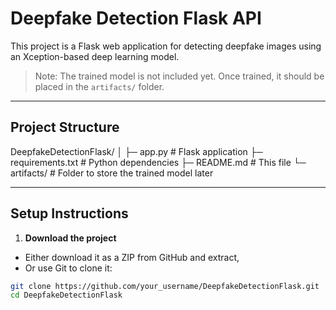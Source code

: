 # Deepfake Detection Flask API

This project is a Flask web application for detecting deepfake images using an Xception-based deep learning model.  

> Note: The trained model is not included yet. Once trained, it should be placed in the `artifacts/` folder.

---

## Project Structure

DeepfakeDetectionFlask/
│
├─ app.py # Flask application
├─ requirements.txt # Python dependencies
├─ README.md # This file
└─ artifacts/ # Folder to store the trained model later

---

## Setup Instructions

1. **Download the project**

- Either download it as a ZIP from GitHub and extract,  
- Or use Git to clone it:

```bash
git clone https://github.com/your_username/DeepfakeDetectionFlask.git
cd DeepfakeDetectionFlask
```